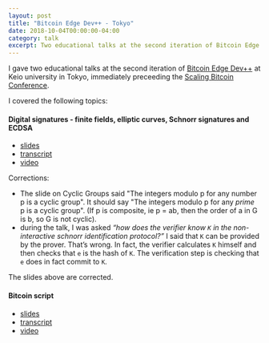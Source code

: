 ```yaml
---
layout: post
title: "Bitcoin Edge Dev++ - Tokyo"
date: 2018-10-04T00:00:00-04:00
category: talk
excerpt: Two educational talks at the second iteration of Bitcoin Edge Dev++ at Keio university in Tokyo.
---
```


I gave two educational talks at the second iteration of
[Bitcoin Edge Dev++][devplusplus] at Keio university in Tokyo, immediately preceeding the
[Scaling Bitcoin Conference][scaling].

I covered the following topics:

#### Digital signatures - finite fields, elliptic curves, Schnorr signatures and ECDSA

- [slides][signatures slides]
- [transcript][signatures transcript]
- [video][signatures vid]

Corrections:

- The slide on Cyclic Groups said "The integers modulo p for any number p is a cyclic group". It should say "The integers modulo p for any *prime* p is a cyclic group". (If p is composite, ie p = ab, then the order of a in G is b, so G is not cyclic).
- during the talk, I was asked _“how does the verifier know `K` in the non-interactive schnorr identification protocol?”_ I said that `K` can be provided by the prover. That’s wrong. In fact, the verifier calculates `K` himself and then checks that `e` is the hash of `K`. The verification step is checking that `e` does in fact commit to `K`.

The slides above are corrected.

#### Bitcoin script

- [slides][script slides]
- [transcript][script transcript]
- [video][script vid]

[devplusplus]: https://keio-devplusplus-2018.bitcoinedge.org/
[scaling]: https://scalingbitcoin.org/
[signatures slides]: ./signatures.pdf
[signatures transcript]: http://diyhpl.us/wiki/transcripts/scalingbitcoin/tokyo-2018/edgedevplusplus/digital-signatures/
[signatures vid]: https://www.youtube.com/watch?v=DcGm_4-ig1o
[script slides]: ./script.pdf
[script transcript]: http://diyhpl.us/wiki/transcripts/scalingbitcoin/tokyo-2018/edgedevplusplus/scripts-general-and-simple/
[script vid]: https://www.youtube.com/watch?v=np-SCwkqVy4
